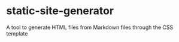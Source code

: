 # static-site-generator

A tool to generate HTML files from Markdown files through the CSS template 
